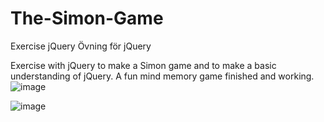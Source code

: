 # The-Simon-Game
Exercise jQuery
Övning för jQuery

Exercise with jQuery to make a Simon game and to make a basic understanding of jQuery. A fun mind memory game finished and working. 
![image](https://user-images.githubusercontent.com/83230387/235148057-e28b09bf-393e-4619-9541-bffcd35ef660.png)


![image](https://user-images.githubusercontent.com/83230387/235148178-0c5a5089-398b-4d71-976e-38f275a8f1fc.png)
